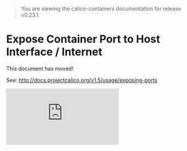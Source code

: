 > You are viewing the calico-containers documentation for release v0.23.1.

# Expose Container Port to Host Interface / Internet

This document has moved!

See: http://docs.projectcalico.org/v1.5/usage/exposing-ports

[![Analytics](https://calico-ga-beacon.appspot.com/UA-52125893-3/calico-containers/docs/ExposePortsToInternet.md?pixel)](https://github.com/igrigorik/ga-beacon)
